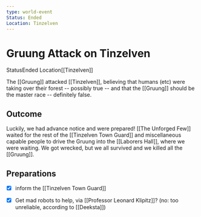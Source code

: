 ```yaml
---
type: world-event
Status: Ended
Location: Tinzelven
---
```


#  Gruung Attack on Tinzelven
<span class="dataview inline-field"><span class="inline-field-key">Status</span><span class="inline-field-value">Ended</span></span>
<span class="dataview inline-field"><span class="inline-field-key">Location</span><span class="inline-field-value">[[Tinzelven]]</span></span>


The [[Gruung]] attacked [[Tinzelven]], believing that humans (etc) were taking over their forest -- possibly true -- and that the [[Gruung]] should be the master race -- definitely false. 

## Outcome
Luckily, we had advance notice and were prepared! [[The Unforged Few]] waited for the rest of the [[Tinzelven Town Guard]] and miscellaneous capable people to drive the Gruung into the [[Laborers Hall]], where we were waiting. We got wrecked, but we all survived and we killed all the [[Gruung]].

## Preparations
- [x] inform the [[Tinzelven Town Guard]]
- [x] Get mad robots to help, via [[Professor Leonard Klipitz]]?  (no: too unreliable, according to [[Deeksta]])




